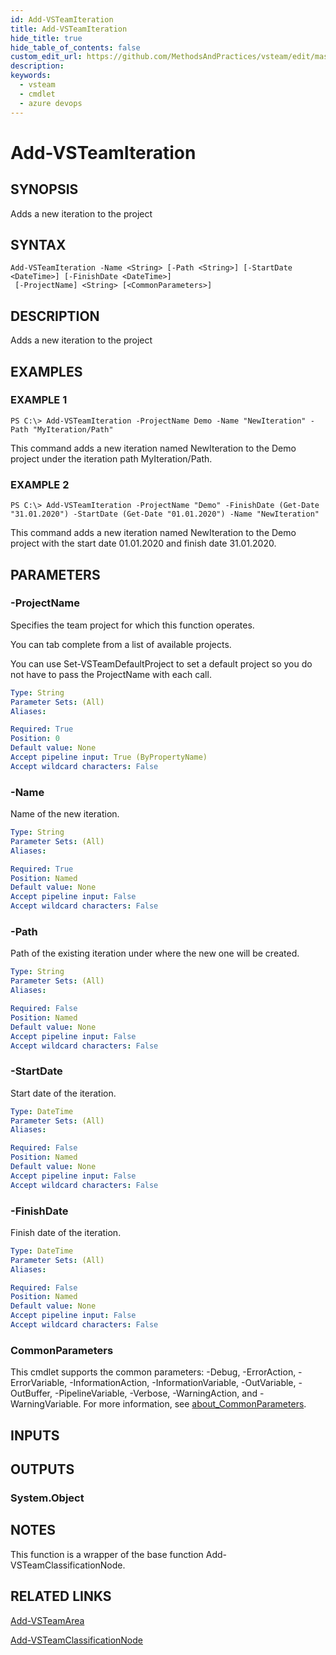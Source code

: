 ```yaml
---
id: Add-VSTeamIteration
title: Add-VSTeamIteration
hide_title: true
hide_table_of_contents: false
custom_edit_url: https://github.com/MethodsAndPractices/vsteam/edit/master/.docs/Add-VSTeamIteration.md
description: 
keywords:
  - vsteam
  - cmdlet
  - azure devops
---
```


# Add-VSTeamIteration

## SYNOPSIS
Adds a new iteration to the project

## SYNTAX

```
Add-VSTeamIteration -Name <String> [-Path <String>] [-StartDate <DateTime>] [-FinishDate <DateTime>]
 [-ProjectName] <String> [<CommonParameters>]
```

## DESCRIPTION
Adds a new iteration to the project

## EXAMPLES

### EXAMPLE 1
```
PS C:\> Add-VSTeamIteration -ProjectName Demo -Name "NewIteration" -Path "MyIteration/Path"
```

This command adds a new iteration named NewIteration to the Demo project under the iteration path MyIteration/Path.

### EXAMPLE 2
```
PS C:\> Add-VSTeamIteration -ProjectName "Demo" -FinishDate (Get-Date "31.01.2020") -StartDate (Get-Date "01.01.2020") -Name "NewIteration"
```

This command adds a new iteration named NewIteration to the Demo project with the start date 01.01.2020 and finish date 31.01.2020.

## PARAMETERS

### -ProjectName
Specifies the team project for which this function operates.

You can tab complete from a list of available projects.

You can use Set-VSTeamDefaultProject to set a default project so you do not have to pass the ProjectName with each call.

```yaml
Type: String
Parameter Sets: (All)
Aliases:

Required: True
Position: 0
Default value: None
Accept pipeline input: True (ByPropertyName)
Accept wildcard characters: False
```

### -Name
Name of the new iteration.

```yaml
Type: String
Parameter Sets: (All)
Aliases:

Required: True
Position: Named
Default value: None
Accept pipeline input: False
Accept wildcard characters: False
```

### -Path
Path of the existing iteration under where the new one will be created.

```yaml
Type: String
Parameter Sets: (All)
Aliases:

Required: False
Position: Named
Default value: None
Accept pipeline input: False
Accept wildcard characters: False
```

### -StartDate
Start date of the iteration.

```yaml
Type: DateTime
Parameter Sets: (All)
Aliases:

Required: False
Position: Named
Default value: None
Accept pipeline input: False
Accept wildcard characters: False
```

### -FinishDate
Finish date of the iteration.

```yaml
Type: DateTime
Parameter Sets: (All)
Aliases:

Required: False
Position: Named
Default value: None
Accept pipeline input: False
Accept wildcard characters: False
```

### CommonParameters
This cmdlet supports the common parameters: -Debug, -ErrorAction, -ErrorVariable, -InformationAction, -InformationVariable, -OutVariable, -OutBuffer, -PipelineVariable, -Verbose, -WarningAction, and -WarningVariable. For more information, see [about_CommonParameters](http://go.microsoft.com/fwlink/?LinkID=113216).

## INPUTS

## OUTPUTS

### System.Object
## NOTES
This function is a wrapper of the base function Add-VSTeamClassificationNode.

## RELATED LINKS

[Add-VSTeamArea]()

[Add-VSTeamClassificationNode]()


